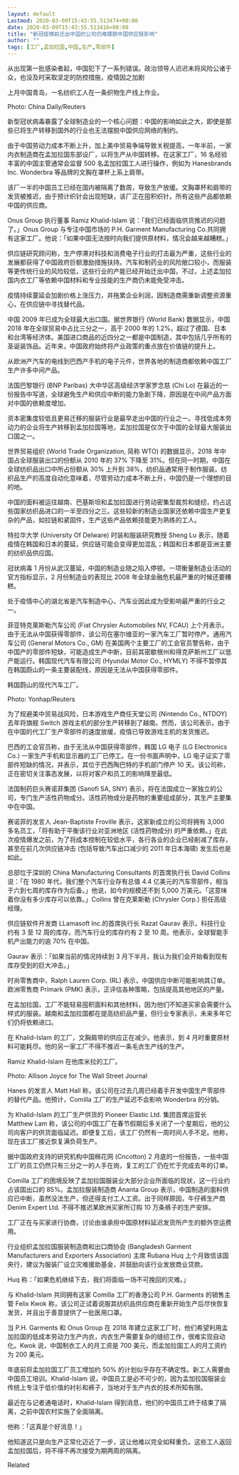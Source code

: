 ```yaml
---
layout: default
Lastmod: 2020-03-09T15:43:55.513474+00:00
date: 2020-03-09T15:43:55.513416+00:00
title: "新冠疫情前迁出中国的公司仍难摆脱中国供应链影响"
author: ""
tags: [工厂,孟加拉国,中国,生产,零部件]
---
```


从出现第一批感染者起，中国犯下了一系列错误。政治领导人迟迟未将风险公诸于众，也没及时采取坚定的防控措施，疫情因之加剧

上月中国青岛，一名纺织工人在一条织物生产线上作业。

Photo: China Daily/Reuters

新型冠状病毒暴露了全球制造业的一个核心问题：中国的影响如此之大，即使是那些已将生产转移到国外的行业也无法摆脱中国供应网络的制约。

由于中国劳动力成本不断上升，加上美中贸易争端导致关税提高，一年半前，一家内衣制造商在孟加拉国东部设厂，以将生产从中国转移。在这家工厂，16 名经验丰富的中国主管通常会监督 500 名孟加拉国工人进行操作，例如为 Hanesbrands Inc. Wonderbra 等品牌的文胸在罩杯上系上肩带。

该厂一半的中国员工已经在国内被隔离了数周，导致生产放缓。文胸罩杯和肩带的发货被推迟，由于预计织针会出现短缺，该厂正在囤积织针。所有这些产品都依赖中国的供应商。

Onus Group 执行董事 Ramiz Khalid-Islam 说：「我们已经面临供货推迟的问题了。」Onus Group 与专注中国市场的 P.H. Garment Manufacturing Co.共同拥有这家工厂。他说：「如果中国无法按时向我们提供原材料，情况会越来越糟糕。」

供应链研究顾问称，生产停滞对科技和消费电子行业的打击最为严重，这些行业的发展都获得了中国政府巨额激励措施扶持。汽车和制药业的风险敞口较小，而服装等更传统行业的风险较低，这些行业的产能已经开始迁出中国，不过，上述孟加拉国内衣工厂等依赖中国材料和专业技能的生产商仍未能免受冲击。

疫情持续蔓延会加剧价格上涨压力，并拖累企业利润，因制造商需重新调整资源重心，在供应链中寻找替代品。

中国 2009 年已成为全球最大出口国。据世界银行 (World Bank) 数据显示，中国 2018 年在全球贸易中占比三分之一，高于 2000 年的 1.2%，超过了德国、日本和台湾等经济体。美国进口商品的近四分之一都是中国制造，其中包括几乎所有的圣诞装饰品。近年来，中国政府始终将产业政策的重点放在价值链的提升上。

从欧洲产汽车的电线到巴西产手机的电子元件，世界各地的制造商都依赖中国工厂生产许多中间产品。

法国巴黎银行 (BNP Paribas) 大中华区高级经济学家罗念慈 (Chi Lo) 在最近的一份报告中写道，全球避免生产和供应中断的能力急剧下降，原因是在中间产品方面对中国的依赖度增加。

资本密集度较低且更易迁移的服装行业是最早走出中国的行业之一。寻找低成本劳动力的企业将生产转移到孟加拉国等地，孟加拉国是仅次于中国的全球最大服装出口国之一。

世界贸易组织 (World Trade Organization, 简称 WTO) 的数据显示，2018 年中国占全球服装出口的份额从 2010 年的 37% 下降至 31%。但在同一时期，中国在全球纺织品出口中所占份额从 30% 上升到 38%，纺织品通常用于制作服装。纺织品生产的高度自动化意味着，尽管劳动力成本不断上升，中国仍是一个理想的目的地。

中国的面料被运往越南、巴基斯坦和孟加拉国进行劳动密集型裁剪和缝纫，约占这些国家纺织品进口的一半至四分之三。这些较新的制造业国家还依赖中国生产更复杂的产品，如拉链和紧固件，生产这些产品依赖技能更为熟练的工人。

特拉华大学 (University Of Delware) 时装和服装研究教授 Sheng Lu 表示，随着疫情在韩国和日本的蔓延，供应链可能会变得更加混乱；韩国和日本都是亚洲主要的纺织品供应国。

冠状病毒 1 月份从武汉蔓延，中国的制造业随之陷入停顿。一项衡量制造业活动的官方指标显示，2 月份制造业的表现比 2008 年全球金融危机最严重的时候还要糟糕。

处于疫情中心的湖北省是汽车制造中心，汽车业因此成为受影响最严重的行业之一。

菲亚特克莱斯勒汽车公司 (Fiat Chrysler Automobiles NV, FCAU) 上个月表示，由于无法从中国获得零部件，该公司在塞尔维亚的一家汽车工厂暂时停产。通用汽车公司 (General Motors Co., GM) 在美国两个主要工厂的工会官员警告称，由于中国产的零部件短缺，可能造成生产中断，目前其密歇根州和得克萨斯州工厂以低产能运行。韩国现代汽车有限公司 (Hyundai Motor Co., HYMLY) 不得不暂停其在韩国蔚山的一条主要装配线，原因是无法从中国获得零部件。

韩国蔚山的现代汽车工厂。

Photo: Yonhap/Reuters

为了规避美中贸易战风险，日本游戏生产商任天堂公司 (Nintendo Co., NTDOY) 去年将旗舰 Switch 游戏主机的部分生产转移到了越南。然而，该公司表示，由于在中国的代工厂生产零部件的速度放缓，疫情已导致游戏主机的发货推迟。

巴西的工会官员称，由于无法从中国获得零部件，韩国 LG 电子 (LG Electronics Co.) 一家生产手机和显示器的工厂已停工。在一份书面声明中，LG 电子证实了零部件短缺的情况，并表示，其位于巴西陶巴特的手机部门停产 10 天。该公司称，正在密切关注事态发展，以将对客户和员工的影响降至最低。

法国制药巨头赛诺菲集团 (Sanofi SA, SNY) 表示，将在法国成立一家独立的公司，专门生产活性药物成分。活性药物成分是药物的重要组成部分，其生产主要集中在中国。

赛诺菲的发言人 Jean-Baptiste Froville 表示，这家新成立的公司将拥有 3,000 多名员工，「将有助于平衡该行业对亚洲地区 (活性药物成分) 的严重依赖。」在此次疫情爆发之前，为了将成本控制在较低水平，各行各业的企业已经削减了库存，甚至在前几次供应链冲击 (包括导致汽车出口减少的 2011 年日本海啸) 发生后也是如此。

总部位于深圳的 China Manufacturing Consultants 的首席执行长 David Collins 说：「在 1980 年代，我们整个汽车行业存有总值 4.4 亿美元的汽车零部件，相当于六到七周的库存作为后备。」他说，如今的规模还不到 5,000 万美元。「这意味着你没有多少库存可以依靠。」Collins 曾在克莱斯勒 (Chrysler Corp.) 担任高级经理。

供应链软件开发商 LLamasoft Inc.的首席执行长 Razat Gaurav 表示，科技行业约有 3 至 12 周的库存，而汽车行业的库存约有 2 至 10 周。他表示，全球智能手机产出能力的逾 70% 在中国。

Gaurav 表示：「如果当前的情况持续到 3 月下半月，我认为我们会开始看到现有库存受到的巨大冲击。」

时尚零售商中，Ralph Lauren Corp. (RL) 表示，中国供应中断可能影响其订单。欧洲零售商 Primark (PMK) 表示，正评估各种策略，包括提高其他地区的产量。

在孟加拉国，工厂不能轻易囤积面料和其他材料，因为他们不知道买家会需要什么样式的服装。越南和孟加拉国都在提高纺织品产量，但行业专家表示，未来多年它们仍将依赖进口。

在 Khalid-Islam 的工厂，文胸肩带的供应正在减少。他表示，到 4 月时重要原材料可能耗尽。他的另一家工厂不得不推迟一条毛衣生产线的生产。

Ramiz Khalid-Islam 在他库米拉的工厂。

Photo: Allison Joyce for The Wall Street Journal

Hanes 的发言人 Matt Hall 称，该公司在过去几周已经着手开发中国生产零部件的替代产品。他预计，Comilla 工厂的生产延迟不会影响 Wonderbra 的分销。

为 Khalid-Islam 的工厂生产供货的 Pioneer Elastic Ltd. 集团首席运营长 Matthew Lam 称，该公司的中国工厂在春节假期后多关闭了一个星期后，他的公司向客户的供货面临延迟。即便复工后，该工厂仍然有一周时间人手不足。他称，现在该工厂接近恢复满负荷生产。

据中国政府支持的研究机构中国棉花网 (Cncotton) 2 月底的一份报告，一些中国工厂的员工仍然只有三分之一的人手在岗，复工的工厂仍在忙于完成去年的订单。

Comilla 工厂的困境反映了孟加拉国服装业大部分企业所面临的现状，这一行业约占该国出口的 85%。孟加拉服装制造商 Ananta Group 表示，中国制造的面料供应已中断，虽然没法生产，但还得支付工人工资。出于同样原因，牛仔裤生产商 Denim Expert Ltd. 不得不推迟某欧洲买家所订购 10 万条裤子的生产安排。

工厂正在与买家进行协商，讨论由谁承担中国原材料延迟发货所产生的额外空运费用。

行业组织孟加拉国服装制造商和出口商协会 (Bangladesh Garment Manufacturers and Exporters Association) 主席 Rubana Huq 上个月致信该国央行，建议为服装厂设立灾难援助基金，并鼓励向该行业发放商业贷款。

Huq 称：「如果危机继续下去，我们将面临一场不可挽回的灾难。」

与 Khalid-Islam 共同拥有这家 Comilla 工厂的香港公司 P.H. Garments 的销售主管 Felix Kwok 称，该公司正试着说服其纺织品供应商在重新开始生产后尽快恢复发货，并且出于善意提供了一批医用口罩。

当 P.H. Garments 和 Onus Group 在 2018 年建立这家工厂时，他们希望利用孟加拉国的低成本劳动力生产内衣，内衣生产需要复杂的缝纫工作，很难实现自动化。Kwok 说，中国制衣工人的月工资是 700 美元，而孟加拉国工人的月工资约为 200 美元。

年底前将孟加拉国工厂员工增加约 50% 的计划似乎存在不确定性。新工人需要由中国员工培训。Khalid-Islam 说，中国员工是必不可少的，因为孟加拉国服装业传统上专注于低价值的衬衫和裤子，当地对于生产内衣的技术所知有限。

最近在与记者通电话时，Khalid-Islam 得到消息，他们的中国员工终于结束了隔离，之前中国农村实施了全面隔离。

他称：「这真是个好消息！」

他知道这只是向生产正常化迈近了一步，这让他难以完全如释重负。这些工人返回孟加拉国后，将不得不再次接受为期两周的隔离。

Related

